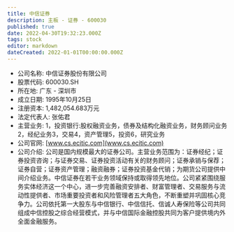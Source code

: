 ```yaml
---
title: 中信证券
description: 主板 - 证券 - 600030
published: true
date: 2022-04-30T19:32:23.000Z
tags: stock
editor: markdown
dateCreated: 2022-01-01T00:00:00.000Z
---
```


- 公司名称: 中信证券股份有限公司
- 股票代码: 600030.SH
- 所在地: 广东 - 深圳市
- 成立日期: 1995年10月25日
- 注册资本: 1,482,054.683万元
- 法定代表人: 张佑君
- 主营业务: 1，投资银行:股权融资业务，债券及结构化融资业务，财务顾问业务2，经纪业务3，交易4，资产管理5，投资6，研究业务
- 公司官网: [www.cs.ecitic.com](www.cs.ecitic.com)
- 公司介绍: 公司是国内规模最大的证券公司。主营业务范围为：证券经纪；证券投资咨询；与证券交易、证券投资活动有关的财务顾问；证券承销与保荐；证券自营；证券资产管理；融资融券；证券投资基金代销；为期货公司提供中间介绍业务。中信证券在若干业务领域保持或取得领先地位。公司紧紧围绕服务实体经济这一个中心，进一步完善融资安排者、财富管理者、交易服务与流动性提供者、市场重要投资者和风险管理者五大角色，不断重塑并巩固核心竞争力。公司依托第一大股东与中信银行、中信信托、信诚人寿保险等公司共同组成中信控股之综合经营模式，并与中信国际金融控股共同为客户提供境内外全面金融服务。


